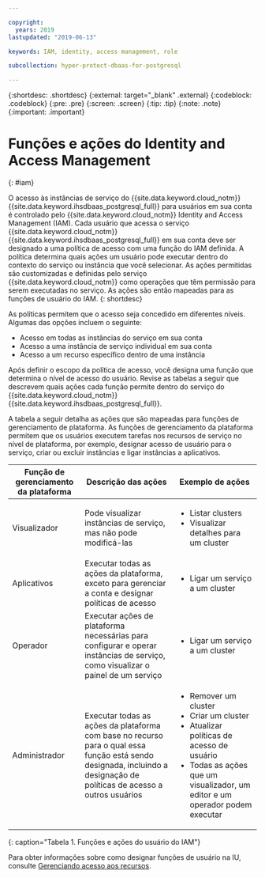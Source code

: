 ```yaml
---

copyright:
  years: 2019
lastupdated: "2019-06-13"

keywords: IAM, identity, access management, role

subcollection: hyper-protect-dbaas-for-postgresql

---
```


{:shortdesc: .shortdesc}
{:external: target="_blank" .external}
{:codeblock: .codeblock}
{:pre: .pre}
{:screen: .screen}
{:tip: .tip}
{:note: .note}
{:important: .important}

# Funções e ações do Identity and Access Management
{: #iam}

O acesso às instâncias de serviço do {{site.data.keyword.cloud_notm}} {{site.data.keyword.ihsdbaas_postgresql_full}} para usuários em sua conta é controlado pelo {{site.data.keyword.cloud_notm}} Identity and Access Management (IAM). Cada usuário que acessa o serviço {{site.data.keyword.cloud_notm}} {{site.data.keyword.ihsdbaas_postgresql_full}} em sua conta deve ser designado a uma política de acesso com uma função do IAM definida. A política determina quais ações um usuário pode executar dentro do contexto do serviço ou instância que você selecionar. As ações permitidas são customizadas e definidas pelo serviço {{site.data.keyword.cloud_notm}} como operações que têm permissão para serem executadas no serviço. As ações são então mapeadas para as funções de usuário do IAM.
{: shortdesc}

As políticas permitem que o acesso seja concedido em diferentes níveis. Algumas das opções incluem o seguinte:

* Acesso em todas as instâncias do serviço em sua conta
* Acesso a uma instância de serviço individual em sua conta
* Acesso a um recurso específico dentro de uma instância

Após definir o escopo da política de acesso, você designa uma função que determina o nível de acesso do usuário. Revise as tabelas a seguir que descrevem quais ações cada função permite dentro do serviço do {{site.data.keyword.cloud_notm}} {{site.data.keyword.ihsdbaas_postgresql_full}}.

A tabela a seguir detalha as ações que são mapeadas para funções de gerenciamento de plataforma. As funções de gerenciamento da plataforma permitem que os usuários executem tarefas nos recursos de serviço no nível de plataforma, por exemplo, designar acesso de usuário para o serviço, criar ou excluir instâncias e ligar instâncias a aplicativos.

|Função de gerenciamento da plataforma|Descrição das ações|Exemplo de ações                                                 |
|------------------------|----------------------|----------------------------------------------------------------|
|Visualizador                  |Pode visualizar instâncias de serviço, mas não pode modificá-las|<ul><li>Listar clusters</li><li>Visualizar detalhes para um cluster</li></ul>|
|Aplicativos                  |Executar todas as ações da plataforma, exceto para gerenciar a conta e designar políticas de acesso|<ul><li>Ligar um serviço a um cluster</li></ul>|
|Operador                |Executar ações de plataforma necessárias para configurar e operar instâncias de serviço, como visualizar o painel de um serviço|<ul><li>Ligar um serviço a um cluster</li></ul>|
|Administrador           |Executar todas as ações da plataforma com base no recurso para o qual essa função está sendo designada, incluindo a designação de políticas de acesso a outros usuários|<ul><li>Remover um cluster</li><li>Criar um cluster</li><li>Atualizar políticas de acesso de usuário</li><li>Todas as ações que um visualizador, um editor e um operador podem executar</li></ul>|
{: caption="Tabela 1. Funções e ações do usuário do IAM"}

Para obter informações sobre como designar funções de usuário na IU, consulte [Gerenciando acesso aos recursos](/docs/iam?topic=iam-iammanidaccser#iammanidaccser).
